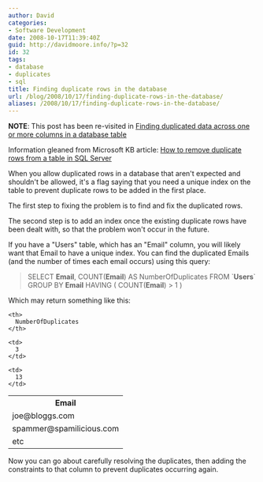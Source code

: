 ```yaml
---
author: David
categories:
- Software Development
date: 2008-10-17T11:39:40Z
guid: http://davidmoore.info/?p=32
id: 32
tags:
- database
- duplicates
- sql
title: Finding duplicate rows in the database
url: /blog/2008/10/17/finding-duplicate-rows-in-the-database/
aliases: /2008/10/17/finding-duplicate-rows-in-the-database/
---
```


**NOTE**: This post has been re-visited in [Finding duplicated data across one or more columns in a database table](/2009/02/28/finding-duplicated-data-across-one-or-more-columns-in-a-database-table/)

Information gleaned from Microsoft KB article: <a title="How to remove duplicate rows from a table in SQL Server" href="http://support.microsoft.com/default.aspx?scid=kb;en-us;139444" target="_blank">How to remove duplicate rows from a table in SQL Server</a>

When you allow duplicated rows in a database that aren't expected and shouldn't be allowed, it's a flag saying that you need a unique index on the table to prevent duplicate rows to be added in the first place.

The first step to fixing the problem is to find and fix the duplicated rows.

The second step is to add an index once the existing duplicate rows have been dealt with, so that the problem won't occur in the future.

If you have a "Users" table, which has an "Email" column, you will likely want that Email to have a unique index. You can find the duplicated Emails (and the number of times each email occurs) using this query:

> SELECT **Email**, COUNT(**Email**) AS NumberOfDuplicates FROM \`**Users**\` GROUP BY **Email** HAVING ( COUNT(**Email**) > 1 )

Which may return something like this:

<table border="0" cellspacing="0" cellpadding="4">
  <tr>
    <th>
      Email
    </th>
    
    <th>
      NumberOfDuplicates
    </th>
  </tr>
  
  <tr>
    <td>
      joe@bloggs.com
    </td>
    
    <td>
      3
    </td>
  </tr>
  
  <tr>
    <td>
      spammer@spamilicious.com
    </td>
    
    <td>
      13
    </td>
  </tr>
  
  <tr>
    <td colspan="2">
      etc
    </td>
  </tr>
</table>

Now you can go about carefully resolving the duplicates, then adding the constraints to that column to prevent duplicates occurring again.